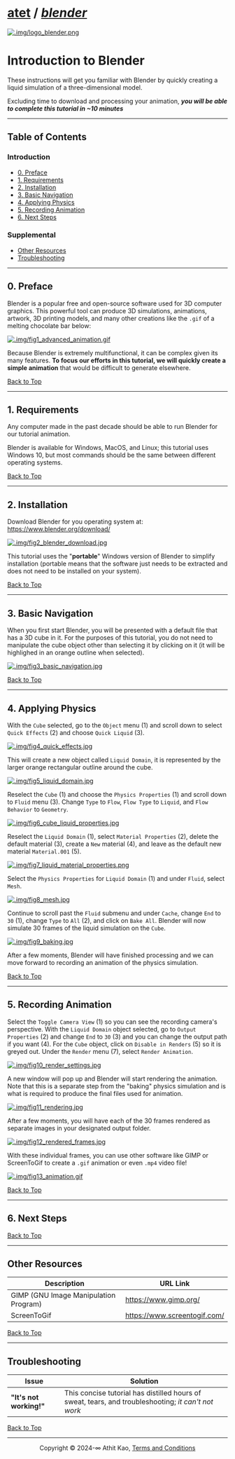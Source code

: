 # [atet](https://github.com/atet) / [**_blender_**](https://github.com/atet/blender/blob/main/README.md#atet--blender)

[![.img/logo_blender.png](.img/logo_blender.png)](#nolink)

# Introduction to Blender

These instructions will get you familiar with Blender by quickly creating a liquid simulation of a three-dimensional model.

Excluding time to download and processing your animation, _**you will be able to complete this tutorial in ~10 minutes**_

--------------------------------------------------------------------------------------------------

## Table of Contents

### Introduction

* [0. Preface](#0-preface)
* [1. Requirements](#1-requirements)
* [2. Installation](#2-installation)
* [3. Basic Navigation](#3-basic-navigation)
* [4. Applying Physics](#4-applying-physics)
* [5. Recording Animation](#5-recording-animation)
* [6. Next Steps](#6-next-steps)

### Supplemental

* [Other Resources](#other-resources)
* [Troubleshooting](#troubleshooting)

--------------------------------------------------------------------------------------------------

## 0. Preface

Blender is a popular free and open-source software used for 3D computer graphics. This powerful tool can produce 3D simulations, animations, artwork, 3D printing models, and many other creations like the `.gif` of a melting chocolate bar below:

[![.img/fig1_advanced_animation.gif](.img/fig1_advanced_animation.gif)](#nolink)

Because Blender is extremely multifunctional, it can be complex given its many features. **To focus our efforts in this tutorial, we will quickly create a simple animation** that would be difficult to generate elsewhere.

[Back to Top](#table-of-contents)

--------------------------------------------------------------------------------------------------

## 1. Requirements

Any computer made in the past decade should be able to run Blender for our tutorial animation.

Blender is available for Windows, MacOS, and Linux; this tutorial uses Windows 10, but most commands should be the same between different operating systems.

[Back to Top](#table-of-contents)

--------------------------------------------------------------------------------------------------

## 2. Installation

Download Blender for you operating system at: https://www.blender.org/download/

[![.img/fig2_blender_download.jpg](.img/fig2_blender_download.jpg)](#nolink)

This tutorial uses the "**portable**" Windows version of Blender to simplify installation (portable means that the software just needs to be extracted and does not need to be installed on your system).

[Back to Top](#table-of-contents)

--------------------------------------------------------------------------------------------------

## 3. Basic Navigation

When you first start Blender, you will be presented with a default file that has a 3D cube in it. For the purposes of this tutorial, you do not need to manipulate the cube object other than selecting it by clicking on it (it will be highlighed in an orange outline when selected).

[![.img/fig3_basic_navigation.jpg](.img/fig3_basic_navigation.jpg)](#nolink)

[Back to Top](#table-of-contents)

--------------------------------------------------------------------------------------------------

## 4. Applying Physics

With the `Cube` selected, go to the `Object` menu (1) and scroll down to select `Quick Effects` (2) and choose `Quick Liquid` (3).

[![.img/fig4_quick_effects.jpg](.img/fig4_quick_effects.jpg)](#nolink)

This will create a new object called `Liquid Domain`, it is represented by the larger orange rectangular outline around the cube.

[![.img/fig5_liquid_domain.jpg](.img/fig5_liquid_domain.jpg)](#nolink)

Reselect the `Cube` (1) and choose the `Physics Properties` (1) and scroll down to `Fluid` menu (3). Change `Type` to `Flow`, `Flow Type` to `Liquid`, and `Flow Behavior` to `Geometry`.

[![.img/fig6_cube_liquid_properties.jpg](.img/fig6_cube_liquid_properties.jpg)](#nolink)

Reselect the `Liquid Domain` (1), select `Material Properties` (2), delete the default material (3), create a `New` material (4), and leave as the default new material `Material.001` (5).

[![.img/fig7_liquid_material_properties.png](.img/fig7_liquid_material_properties.png)](#nolink)

Select the `Physics Properties` for `Liquid Domain` (1) and under `Fluid`, select `Mesh`.

[![.img/fig8_mesh.jpg](.img/fig8_mesh.jpg)](#nolink)

Continue to scroll past the `Fluid` submenu and under `Cache`, change `End` to `30` (1), change `Type` to `All` (2), and click on `Bake All`. Blender will now simulate 30 frames of the liquid simulation on the `Cube`.

[![.img/fig9_baking.jpg](.img/fig9_baking.jpg)](#nolink)

After a few moments, Blender will have finished processing and we can move forward to recording an animation of the physics simulation.

[Back to Top](#table-of-contents)

--------------------------------------------------------------------------------------------------

## 5. Recording Animation

Select the `Toggle Camera View` (1) so you can see the recording camera's perspective. With the `Liquid Domain` object selected, go to `Output Properties` (2) and change `End` to `30` (3) and you can change the output path if you want (4). For the `Cube` object, click on `Disable in Renders` (5) so it is greyed out. Under the `Render` menu (7), select `Render Animation`.

[![.img/fig10_render_settings.jpg](.img/fig10_render_settings.jpg)](#nolink)

A new window will pop up and Blender will start rendering the animation. Note that this is a separate step from the "baking" physics simulation and is what is required to produce the final files used for animation.

[![.img/fig11_rendering.jpg](.img/fig11_rendering.jpg)](#nolink)

After a few moments, you will have each of the 30 frames rendered as separate images in your designated output folder.

[![.img/fig12_rendered_frames.jpg](.img/fig12_rendered_frames.jpg)](#nolink)

With these individual frames, you can use other software like GIMP or ScreenToGif to create a `.gif` animation or even `.mp4` video file!

[![.img/fig13_animation.gif](.img/fig13_animation.gif)](#nolink)

[Back to Top](#table-of-contents)

--------------------------------------------------------------------------------------------------

## 6. Next Steps

[Back to Top](#table-of-contents)

--------------------------------------------------------------------------------------------------

## Other Resources

**Description** | **URL Link**
--- | ---
GIMP (GNU Image Manipulation Program) | https://www.gimp.org/
ScreenToGif | https://www.screentogif.com/

[Back to Top](#table-of-contents)

--------------------------------------------------------------------------------------------------

## Troubleshooting

Issue | Solution
--- | ---
**"It's not working!"** | This concise tutorial has distilled hours of sweat, tears, and troubleshooting; _it can't not work_

[Back to Top](#table-of-contents)

--------------------------------------------------------------------------------------------------

<p align="center">Copyright © 2024-∞ Athit Kao, <a href="http://www.athitkao.com/tos.html" target="_blank">Terms and Conditions</a></p>
